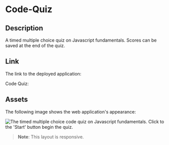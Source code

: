 # Code-Quiz

## Description

A timed multiple choice quiz on Javascript fundamentals. Scores can be saved at the end of the quiz.

## Link

The link to the deployed application:

Code Quiz: 

## Assets

The following image shows the web application's appearance:

![The timed multiple choice code quiz on Javascript fundamentals. Click to the 'Start' button begin the quiz.](./assets/images/Trushil-Budhia-Code-Quiz-Preview.png)

> **Note**: This layout is responsive.
